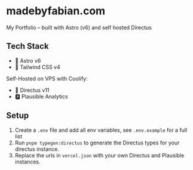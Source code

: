 # madebyfabian.com

My Portfolio – built with Astro (v6) and self hosted Directus

## Tech Stack

- 🚀 Astro v6
- 🎨 Tailwind CSS v4

Self-Hosted on VPS with Coolify:

- 🦌 Directus v11
- 🅿️ Plausible Analytics

## Setup

1. Create a `.env` file and add all env variables, see `.env.example` for a full list
2. Run `pnpm typegen:directus` to generate the Directus types for your directus instance.
3. Replace the urls in `vercel.json` with your own Directus and Plausible instances.
